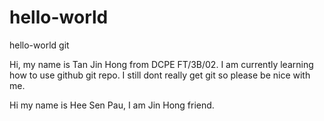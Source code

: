 # hello-world
hello-world git

Hi, my name is Tan Jin Hong from DCPE FT/3B/02.
I am currently learning how to use github git repo.
I still dont really get git so please be nice with me.

Hi my name is Hee Sen Pau, I am Jin Hong friend.